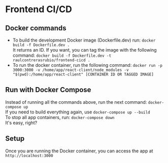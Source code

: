 # Frontend CI/CD
## Docker commands
- To build the development Docker image (Dockerfile.dev) run: `docker build -f Dockerfile.dev .`<br> It returns an ID. If you want, you can tag the image with the following command: `docker build -f Dockerfile.dev -t raulcontrerasrubio/frontend-cicd .`
- To run the docker container, run the following command: `docker run -p 3000:3000 -v /home/app/react-client/node_modules -v "$(pwd):/home/app/react-client" [CONTAINER ID OR TAGGED IMAGE]`

## Run with Docker Compose
Instead of running all the commands above, run the next command: `docker-compose up`<br>
If you need to build everything again, use `docker-compose up --build`<br>
To stop all app containers, run: `docker-compose down`<br>
It's easy, right?

## Setup
Once you are running the Docker container, you can access the app at `http://localhost:3000`
